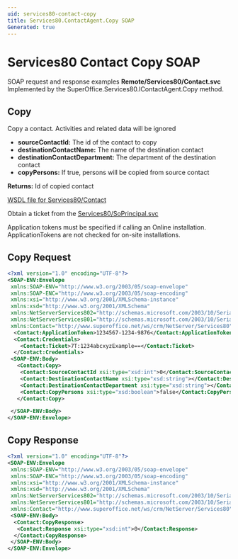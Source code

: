 ```yaml
---
uid: services80-contact-copy
title: Services80.ContactAgent.Copy SOAP
Generated: true
---
```


# Services80 Contact Copy SOAP

SOAP request and response examples **Remote/Services80/Contact.svc**
Implemented by the <see cref="M:SuperOffice.Services80.IContactAgent.Copy">SuperOffice.Services80.IContactAgent.Copy</see> method.

## Copy

Copy a contact. Activities and related data will be ignored

* **sourceContactId:** The id of the contact to copy
* **destinationContactName:** The name of the destination contact
* **destinationContactDepartment:** The department of the destination contact
* **copyPersons:** If true, persons will be copied from source contact

**Returns:** Id of copied contact


[WSDL file for Services80/Contact](../Services80-Contact.md)

Obtain a ticket from the [Services80/SoPrincipal.svc](../SoPrincipal/index.md)

Application tokens must be specified if calling an Online installation. ApplicationTokens are not checked for on-site installations.

## Copy Request

```xml
<?xml version="1.0" encoding="UTF-8"?>
<SOAP-ENV:Envelope
 xmlns:SOAP-ENV="http://www.w3.org/2003/05/soap-envelope"
 xmlns:SOAP-ENC="http://www.w3.org/2003/05/soap-encoding"
 xmlns:xsi="http://www.w3.org/2001/XMLSchema-instance"
 xmlns:xsd="http://www.w3.org/2001/XMLSchema"
 xmlns:NetServerServices802="http://schemas.microsoft.com/2003/10/Serialization/Arrays"
 xmlns:NetServerServices801="http://schemas.microsoft.com/2003/10/Serialization/"
 xmlns:Contact="http://www.superoffice.net/ws/crm/NetServer/Services80">
  <Contact:ApplicationToken>1234567-1234-9876</Contact:ApplicationToken>
  <Contact:Credentials>
    <Contact:Ticket>7T:1234abcxyzExample==</Contact:Ticket>
  </Contact:Credentials>
 <SOAP-ENV:Body>
   <Contact:Copy>
    <Contact:SourceContactId xsi:type="xsd:int">0</Contact:SourceContactId>
    <Contact:DestinationContactName xsi:type="xsd:string"></Contact:DestinationContactName>
    <Contact:DestinationContactDepartment xsi:type="xsd:string"></Contact:DestinationContactDepartment>
    <Contact:CopyPersons xsi:type="xsd:boolean">false</Contact:CopyPersons>
   </Contact:Copy>

 </SOAP-ENV:Body>
</SOAP-ENV:Envelope>

```


## Copy Response

```xml
<?xml version="1.0" encoding="UTF-8"?>
<SOAP-ENV:Envelope
 xmlns:SOAP-ENV="http://www.w3.org/2003/05/soap-envelope"
 xmlns:SOAP-ENC="http://www.w3.org/2003/05/soap-encoding"
 xmlns:xsi="http://www.w3.org/2001/XMLSchema-instance"
 xmlns:xsd="http://www.w3.org/2001/XMLSchema"
 xmlns:NetServerServices802="http://schemas.microsoft.com/2003/10/Serialization/Arrays"
 xmlns:NetServerServices801="http://schemas.microsoft.com/2003/10/Serialization/"
 xmlns:Contact="http://www.superoffice.net/ws/crm/NetServer/Services80">
 <SOAP-ENV:Body>
  <Contact:CopyResponse>
   <Contact:Response xsi:type="xsd:int">0</Contact:Response>
  </Contact:CopyResponse>
 </SOAP-ENV:Body>
</SOAP-ENV:Envelope>

```

